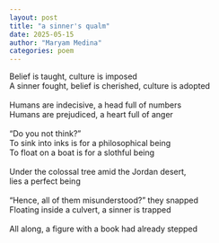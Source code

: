 ```yaml
---
layout: post
title: "a sinner's qualm"
date: 2025-05-15
author: "Maryam Medina"
categories: poem
---
```


Belief is taught, culture is imposed<br>
A sinner fought, belief is cherished, culture is adopted<br>
<br>
Humans are indecisive, a head full of numbers<br>
Humans are prejudiced, a heart full of anger<br>
<br>
“Do you not think?”<br>
To sink into inks is for a philosophical being<br>
To float on a boat is for a slothful being<br>
<br>
Under the colossal tree amid the Jordan desert,<br>
lies a perfect being<br>
<br>
“Hence, all of them misunderstood?” they snapped<br>
Floating inside a culvert, a sinner is trapped<br>
<br>
All along, a figure with a book had already stepped